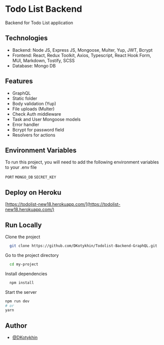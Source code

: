 
# Todo List Backend

Backend for Todo List application

## Technologies

-   Backend: Node JS, Express JS, Mongoose, Multer, Yup, JWT, Bcrypt
-   Frontend: React, Redux Toolkit, Axios, Typescript, React Hook Form, MUI, Markdown, Tostify, SCSS
-   Database: Mongo DB

## Features

-   GraphQL
-   Static folder
-   Body validation (Yup)
-   File uploads (Multer)
-   Check Auth middleware
-   Task and User Mongoose models
-   Error handler
-   Bcrypt for password field
-   Resolvers for actions


## Environment Variables

To run this project, you will need to add the following environment variables to your .env file

`PORT`
`MONGO_DB` 
`SECRET_KEY`


## Deploy on Heroku



  [https://todolist-new18.herokuapp.com/](https://todolist-new18.herokuapp.com/)



## Run Locally

Clone the project

```bash
  git clone https://github.com/DKotykhin/Todolist-Backend-GraphQL.git
```

Go to the project directory

```bash
  cd my-project
```

Install dependencies

```bash
  npm install
```

Start the server

```bash
npm run dev
# or
yarn
```


## Author

- [@DKotykhin](https://github.com/DKotykhin)

